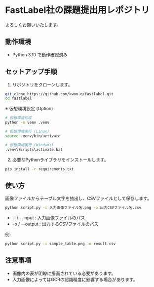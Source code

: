# FastLabel社の課題提出用レポジトリ
よろしくお願いいたします。

## 動作環境

* Python 3.10 で動作確認済み

## セットアップ手順
1. リポジトリをクローンします。

```bash
git clone https://github.com/kwon-o/fastlabel.git
cd fastlabel
```

※ 仮想環境設定 (Option)
```bash
# 仮想環境作成
python -m venv .venv

# 仮想環境実行 (Linux)
source .venv/bin/activate

# 仮想環境実行 (Windwos)
.venv\Scripts\activate.bat
```

2. 必要なPythonライブラリをインストールします。
```bash
pip install -r requirements.txt
```

## 使い方
画像ファイルからテーブル文字を抽出し、CSVファイルとして保存します。
```bash
python script.py -i 入力画像ファイル名.png -o 出力CSVファイル名.csv
```
* -i / --input : 入力画像ファイルのパス
* -o / --output : 出力するCSVファイルのパス

例:
```bash
python script.py -i sample_table.png -o result.csv
```


## 注意事項
* 画像内の表が明瞭に描画されている必要があります。
* 入力画像によってはOCRの認識精度に影響する場合があります。
